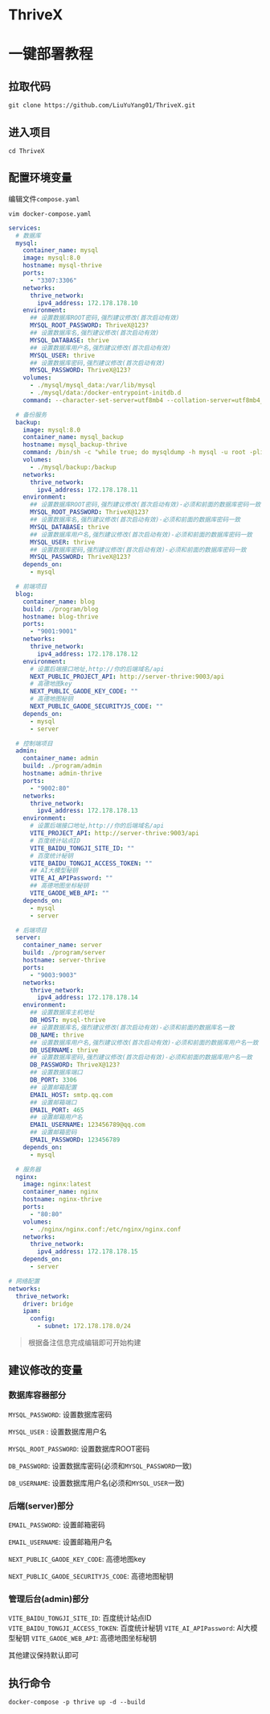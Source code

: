 # ThriveX

# 一键部署教程

## 拉取代码
```shell
git clone https://github.com/LiuYuYang01/ThriveX.git
```

## 进入项目
```shell
cd ThriveX
```
## 配置环境变量
编辑文件`compose.yaml`

```shell
vim docker-compose.yaml
```
```yaml
services:
  # 数据库
  mysql:
    container_name: mysql
    image: mysql:8.0
    hostname: mysql-thrive
    ports:
      - "3307:3306"
    networks:
      thrive_network:
        ipv4_address: 172.178.178.10
    environment:
      ## 设置数据库ROOT密码,强烈建议修改(首次启动有效)
      MYSQL_ROOT_PASSWORD: ThriveX@123?
      ## 设置数据库名,强烈建议修改(首次启动有效)
      MYSQL_DATABASE: thrive
      ## 设置数据库用户名,强烈建议修改(首次启动有效)
      MYSQL_USER: thrive
      ## 设置数据库密码,强烈建议修改(首次启动有效)
      MYSQL_PASSWORD: ThriveX@123?
    volumes:
      - ./mysql/mysql_data:/var/lib/mysql
      - ./mysql/data:/docker-entrypoint-initdb.d
    command: --character-set-server=utf8mb4 --collation-server=utf8mb4_unicode_ci

  # 备份服务
  backup:
    image: mysql:8.0
    container_name: mysql_backup
    hostname: mysql_backup-thrive
    command: /bin/sh -c "while true; do mysqldump -h mysql -u root -pliuyuyang thrive > /backup/thrive_$(date +%F_%T).sql; sleep 10800; done"
    volumes:
      - ./mysql/backup:/backup
    networks:
      thrive_network:
        ipv4_address: 172.178.178.11
    environment:
      ## 设置数据库ROOT密码,强烈建议修改(首次启动有效)-必须和前面的数据库密码一致
      MYSQL_ROOT_PASSWORD: ThriveX@123?
      ## 设置数据库名,强烈建议修改(首次启动有效)-必须和前面的数据库密码一致
      MYSQL_DATABASE: thrive
      ## 设置数据库用户名,强烈建议修改(首次启动有效)-必须和前面的数据库密码一致
      MYSQL_USER: thrive
      ## 设置数据库密码,强烈建议修改(首次启动有效)-必须和前面的数据库密码一致
      MYSQL_PASSWORD: ThriveX@123?
    depends_on:
      - mysql

  # 前端项目
  blog:
    container_name: blog
    build: ./program/blog
    hostname: blog-thrive
    ports:
      - "9001:9001"
    networks:
      thrive_network:
        ipv4_address: 172.178.178.12
    environment:
      # 设置后端接口地址,http://你的后端域名/api
      NEXT_PUBLIC_PROJECT_API: http://server-thrive:9003/api
      # 高德地图key
      NEXT_PUBLIC_GAODE_KEY_CODE: ""
      # 高德地图秘钥
      NEXT_PUBLIC_GAODE_SECURITYJS_CODE: ""
    depends_on:
      - mysql
      - server

  # 控制端项目
  admin:
    container_name: admin
    build: ./program/admin
    hostname: admin-thrive
    ports:
      - "9002:80"
    networks:
      thrive_network:
        ipv4_address: 172.178.178.13
    environment:
      # 设置后端接口地址,http://你的后端域名/api
      VITE_PROJECT_API: http://server-thrive:9003/api
      # 百度统计站点ID
      VITE_BAIDU_TONGJI_SITE_ID: ""
      # 百度统计秘钥
      VITE_BAIDU_TONGJI_ACCESS_TOKEN: ""
      ## AI大模型秘钥
      VITE_AI_APIPassword: ""
      ## 高德地图坐标秘钥
      VITE_GAODE_WEB_API: ""
    depends_on:
      - mysql
      - server

  # 后端项目
  server:
    container_name: server
    build: ./program/server
    hostname: server-thrive
    ports:
      - "9003:9003"
    networks:
      thrive_network:
        ipv4_address: 172.178.178.14
    environment:
      ## 设置数据库主机地址
      DB_HOST: mysql-thrive
      ## 设置数据库名,强烈建议修改(首次启动有效)-必须和前面的数据库名一致
      DB_NAME: thrive
      ## 设置数据库用户名,强烈建议修改(首次启动有效)-必须和前面的数据库用户名一致
      DB_USERNAME: thrive
      ## 设置数据库密码,强烈建议修改(首次启动有效)-必须和前面的数据库用户名一致
      DB_PASSWORD: ThriveX@123?
      ## 设置数据库端口
      DB_PORT: 3306
      ## 设置邮箱配置
      EMAIL_HOST: smtp.qq.com
      ## 设置邮箱端口
      EMAIL_PORT: 465
      ## 设置邮箱用户名
      EMAIL_USERNAME: 123456789@qq.com
      ## 设置邮箱密码
      EMAIL_PASSWORD: 123456789
    depends_on:
      - mysql

  # 服务器
  nginx:
    image: nginx:latest
    container_name: nginx
    hostname: nginx-thrive
    ports:
      - "80:80"
    volumes:
      - ./nginx/nginx.conf:/etc/nginx/nginx.conf
    networks:
      thrive_network:
        ipv4_address: 172.178.178.15
    depends_on:
      - server

# 网络配置
networks:
  thrive_network:
    driver: bridge
    ipam:
      config:
        - subnet: 172.178.178.0/24
```

> 根据备注信息完成编辑即可开始构建

## 建议修改的变量

### 数据库容器部分

`MYSQL_PASSWORD`: 设置数据库密码

`MYSQL_USER` : 设置数据库用户名

`MYSQL_ROOT_PASSWORD`: 设置数据库ROOT密码

`DB_PASSWORD`: 设置数据库密码(必须和`MYSQL_PASSWORD`一致)

`DB_USERNAME`: 设置数据库用户名(必须和`MYSQL_USER`一致)

### 后端(server)部分

`EMAIL_PASSWORD`: 设置邮箱密码

`EMAIL_USERNAME`: 设置邮箱用户名

`NEXT_PUBLIC_GAODE_KEY_CODE`: 高德地图key

`NEXT_PUBLIC_GAODE_SECURITYJS_CODE`: 高德地图秘钥

### 管理后台(admin)部分

`VITE_BAIDU_TONGJI_SITE_ID`: 百度统计站点ID
`VITE_BAIDU_TONGJI_ACCESS_TOKEN`: 百度统计秘钥
`VITE_AI_APIPassword`: AI大模型秘钥
`VITE_GAODE_WEB_API`: 高德地图坐标秘钥



其他建议保持默认即可

## 执行命令
```shell
docker-compose -p thrive up -d --build
```